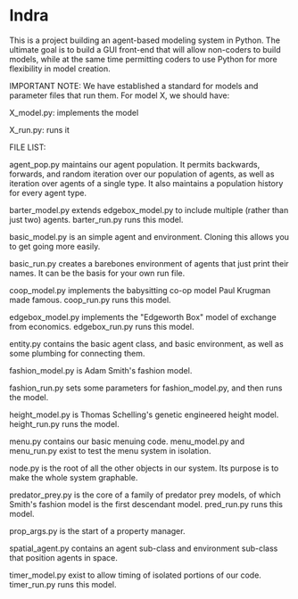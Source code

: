 Indra
=====

This is a project building an agent-based modeling system in Python. The ultimate goal is to build a GUI front-end that will allow non-coders to build models, while at the same time permitting coders to use Python for more flexibility in model creation.

IMPORTANT NOTE: We have established a standard for models and parameter files that run them. For model X, we should have:

X_model.py: implements the model

X_run.py: runs it

FILE LIST:

agent_pop.py maintains our agent population. It permits backwards, forwards, and random iteration over our population of agents, as well as iteration over agents of a single type. It also maintains a population history for every agent type.

barter_model.py extends edgebox_model.py to include multiple (rather than just two) agents. barter_run.py runs this model.

basic_model.py is an simple agent and environment. Cloning this allows you to get going more easily.

basic_run.py creates a barebones environment of agents that just print their names. It can be the basis for your own run file.

coop_model.py implements the babysitting co-op model Paul Krugman made famous. coop_run.py runs this model.

edgebox_model.py implements the "Edgeworth Box" model of exchange from economics. edgebox_run.py runs this model.

entity.py contains the basic agent class, and basic environment, as well as some plumbing for connecting them.

fashion_model.py is Adam Smith's fashion model.

fashion_run.py sets some parameters for fashion_model.py, and then runs the model.

height_model.py is Thomas Schelling's genetic engineered height model. height_run.py runs the model.

menu.py contains our basic menuing code. menu_model.py and menu_run.py exist to test the menu system in isolation.

node.py is the root of all the other objects in our system. Its purpose is to make the whole system graphable.

predator_prey.py is the core of a family of predator prey models, of which Smith's fashion model is the first descendant model. pred_run.py runs this model.

prop_args.py is the start of a property manager.

spatial_agent.py contains an agent sub-class and environment sub-class that position agents in space.

timer_model.py exist to allow timing of isolated portions of our code. timer_run.py runs this model.
